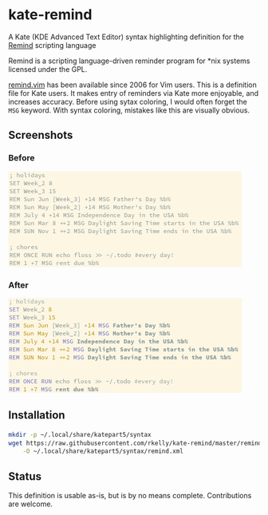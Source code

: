 # kate-remind

A Kate (KDE Advanced Text Editor) syntax highlighting definition for the [Remind](https://www.roaringpenguin.com/products/remind) scripting language

Remind is a scripting language-driven reminder program for *nix systems licensed under the GPL.

[remind.vim](http://www.vim.org/scripts/script.php?script_id=1536) has been available since 2006 for Vim users. This is a definition file for Kate users. It makes entry of reminders via Kate more enjoyable, and increases accuracy. Before using sytax coloring, I would often forget the `MSG` keyword. With syntax coloring, mistakes like this are visually obvious.

## Screenshots

### Before

![](https://raw.githubusercontent.com/rkelly/kate-remind/master/before.png "Before syntax coloring")

### After

![](https://raw.githubusercontent.com/rkelly/kate-remind/master/after.png "After syntax coloring")

## Installation

```bash
mkdir -p ~/.local/share/katepart5/syntax
wget https://raw.githubusercontent.com/rkelly/kate-remind/master/remind.xml \
    -O ~/.local/share/katepart5/syntax/remind.xml
```

## Status

This definition is usable as-is, but is by no means complete. Contributions are welcome.
